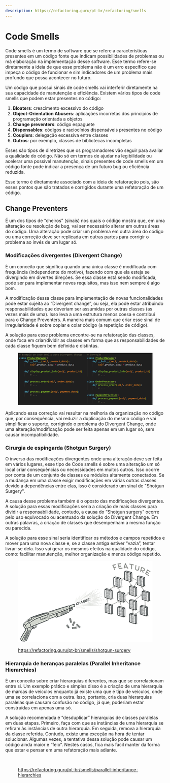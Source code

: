 ```yaml
---
description: https://refactoring.guru/pt-br/refactoring/smells
---
```


# Code Smells

Code smells é um termo de software que se refere a características presentes em um código fonte que indicam possibilidades de problemas ou má elaboração na implementação desse software. Esse termo refere-se diretamente a ideia de que esse problema não é um erro específico que impeça o código de funcionar e sim indicadores de um problema mais profundo que possa acontecer no futuro.

Um código que possui sinais de code smells vai interferir diretamente na sua capacidade de manutenção e eficiência. Existem vários tipos de code smells que podem estar presentes no código:

1. **Bloaters**: crescimento excessivo do código&#x20;
2. **Object-Orientation Abusers**: aplicações incorretas dos princípios de programação orientada a objetos&#x20;
3. **Change preventers**: código espaguete&#x20;
4. **Dispensables**: códigos e raciocínios dispensáveis presentes no código&#x20;
5. **Couplers**: delegação excessiva entre classes&#x20;
6. **Outros**: por exemplo, classes de bibliotecas incompletas&#x20;

Esses são tipos de diretrizes que os programadores vão seguir para avaliar a qualidade do código. Não só em termos de ajudar na legibilidade ou acelerar uma possível manutenção, sinais presentes de code smells em um código fonte pode indicar a presença de um futuro bug ou eficiência reduzida.

Esse termo é diretamente associado com a ideia de refatoração pois, são esses pontos que são tratados e corrigidos durante uma refatoração de um código.

## Change Preventers&#x20;

É um dos tipos de “cheiros” (sinais) nos quais o código mostra que, em uma alteração ou resolução de bug, vai ser necessário alterar em outras áreas do código. Uma alteração pode criar um problema em outra área do código ou uma correção deve ser replicada em outras partes para corrigir o problema ao invés de um lugar só.



### Modificações divergentes (Divergent Change)&#x20;

É um conceito que significa quando uma única classe é modificada com frequência (independente do motivo), fazendo com que ela esteja se divergindo em divertes direções. Se essa classe está sendo modificada, pode ser para implementar novos requisitos, mas isso nem sempre é algo bom.

A modificação dessa classe para implementação de novas funcionalidades pode estar sujeita ao “Divergent change”, ou seja, ela pode estar atribuindo responsabilidades que deveriam ser assumidas por outras classes (as vezes mais de uma). Isso leva a uma estrutura menos coesa e contribui para o Change Preventers. A maneira mais comum que criar esse sinal de irregularidade é sobre copiar e colar código (a repetição de código).&#x20;

A solução para esse problema encontre-se na refatoração das classes, onde foca em criar/dividir as classes em forma que as responsabilidades de cada classe fiquem bem definida e distintas.

<figure><img src="../../.gitbook/assets/modificações divergentes.png" alt=""><figcaption></figcaption></figure>

Aplicando essa correção vai resultar na melhoria da organização no código que, por consequência, vai reduzir a duplicação do mesmo código e vai simplificar o suporte, corrigindo o problema do Divergent Change, onde uma alteração/modificação pode ser feita apenas em um lugar só, sem causar incompatibilidade.

### Cirurgia de espingarda (Shotgun Surgery)&#x20;

O inverso das modificações divergentes onde uma alteração deve ser feita em vários lugares, esse tipo de Code smells é sobre uma alteração um só local criar consequências ou necessidades em muitos outros. Isso ocorre por conta de um conjunto de classes ou módulos altamente conectados. Se a mudança em uma classe exigir modificações em várias outras classes devido a dependências entre elas, isso é considerado um sinal de "Shotgun Surgery".&#x20;

A causa desse problema também é o oposto das modificações divergentes. A solução para essas modificações seria a criação de mais classes para dividir a responsabilidade, contudo, a causa do “Shotgun surgery” ocorre pelo uso equivocado ou acentuado da solução do Divergent Change. Em outras palavras, a criação de classes que desempenham a mesma função ou parecida.&#x20;

A solução para esse sinal seria identificar os métodos e campos repetidos e mover para uma nova classe e, se a classe antiga estiver “vazia”, tentar livrar-se dela. Isso vai gerar os mesmos efeitos na qualidade do código, como: facilitar manutenção, melhor organização e menos código repetido.

<figure><img src="../../.gitbook/assets/cirurgia de espingarda.png" alt=""><figcaption><p><a href="https://refactoring.guru/pt-br/smells/shotgun-surgery">https://refactoring.guru/pt-br/smells/shotgun-surgery</a></p></figcaption></figure>

### Hierarquia de heranças paralelas (Parallel Inheritance Hierarchies)&#x20;

É um conceito sobre criar hierarquias diferentes, mas que se correlacionam entre si. Um exemplo prático e simples disso é a criação de uma hierarquia de marcas de veículos enquanto já existe uma que é tipo de veículos, onde uma se correlaciona com a outra. Isso, portanto, cria duas hierarquias paralelas que causam confusão no código, já que, poderiam estar construídas em apenas uma só.

A solução recomendada é “desduplicar” hierarquias de classes paralelas em duas etapas. Primeiro, faça com que as instâncias de uma hierarquia se refiram às instâncias de outra hierarquia. Em seguida, remova a hierarquia da classe referida. Contudo, existe uma exceção na hora de tentar solucionar. Algumas vezes, a tentativa dessa solução pode causar um código ainda maior e “feio”. Nestes casos, fica mais fácil manter da forma que estar e pensar em uma refatoração mais adiante.

<figure><img src="../../.gitbook/assets/hierarquia de heranças paralelas.png" alt=""><figcaption><p><a href="https://refactoring.guru/pt-br/smells/parallel-inheritance-hierarchies">https://refactoring.guru/pt-br/smells/parallel-inheritance-hierarchies</a></p></figcaption></figure>

